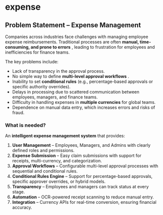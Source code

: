 # expense


## Problem Statement – Expense Management

Companies across industries face challenges with managing employee expense reimbursements. Traditional processes are often  **manual, time-consuming, and prone to errors** , leading to frustration for employees and inefficiencies for finance teams.

The key problems include:

* Lack of transparency in the approval process.
* No simple way to define  **multi-level approval workflows** .
* Inability to set **conditional rules** (e.g., percentage-based approvals or specific authority overrides).
* Delays in processing due to scattered communication between employees, managers, and finance teams.
* Difficulty in handling expenses in **multiple currencies** for global teams.
* Dependence on manual data entry, which increases errors and risks of fraud.

### What is needed?

An **intelligent expense management system** that provides:

1. **User Management** – Employees, Managers, and Admins with clearly defined roles and permissions.
2. **Expense Submission** – Easy claim submissions with support for receipts, multi-currency, and categorization.
3. **Approval Workflows** – Configurable multi-level approval processes with sequential and conditional rules.
4. **Conditional Rules Engine** – Support for percentage-based approvals, specific approver overrides, or hybrid models.
5. **Transparency** – Employees and managers can track status at every stage.
6. **Automation** – OCR-powered receipt scanning to reduce manual entry.
7. **Integration** – Currency APIs for real-time conversion, ensuring financial accuracy.
